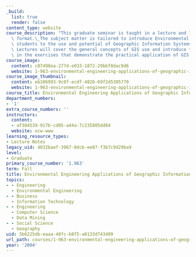 ```yaml
---
_build:
  list: true
  render: false
content_type: website
course_description: "This graduate seminar is taught in a lecture and lab exercise\
  \ format.\_The subject matter is tailored to introduce Environmental Engineering\
  \ students to the use and potential of Geographic Information Systems in their discipline.\
  \ Lectures will cover the general concepts of GIS use and introduce the material\
  \ in the exercises that demonstrate the practical application of GIS.\n"
course_image:
  content: c87498ea-277d-e033-1872-29bbf8dac9d6
  website: 1-963-environmental-engineering-applications-of-geographic-information-systems-fall-2004
course_image_thumbnail:
  content: eb106993-9c0f-ecdf-4826-69f2d5305770
  website: 1-963-environmental-engineering-applications-of-geographic-information-systems-fall-2004
course_title: Environmental Engineering Applications of Geographic Information Systems
department_numbers:
- '1'
extra_course_numbers: ''
instructors:
  content:
  - af384539-917b-cd05-a44a-7c235805dd84
  website: ocw-www
learning_resource_types:
- Lecture Notes
legacy_uid: 4032baef-3967-0dcb-ee87-f3b7c9d29ba9
level:
- Graduate
primary_course_number: '1.963'
term: Fall
title: Environmental Engineering Applications of Geographic Information Systems
topics:
- - Engineering
  - Environmental Engineering
- - Business
  - Information Technology
- - Engineering
  - Computer Science
  - Data Mining
- - Social Science
  - Geography
uid: 3b6225db-eaaa-40fc-b8f5-a0133d743409
url_path: courses/1-963-environmental-engineering-applications-of-geographic-information-systems-fall-2004
year: '2004'
---
```

